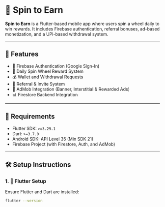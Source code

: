# 🎯 Spin to Earn

**Spin to Earn** is a Flutter-based mobile app where users spin a wheel daily to win rewards. It includes Firebase authentication, referral bonuses, ad-based monetization, and a UPI-based withdrawal system.

---

## 🚀 Features

- 🔐 Firebase Authentication (Google Sign-In)
- 🎡 Daily Spin Wheel Reward System
- 💰 Wallet and Withdrawal Requests
- 🎁 Referral & Invite System
- 📱 AdMob Integration (Banner, Interstitial & Rewarded Ads)
- 📊 Firestore Backend Integration

---

## 🧰 Requirements

- Flutter SDK: `>=3.29.1`
- Dart: `>=3.7.0`
- Android SDK: API Level 35 (Min SDK 21)
- Firebase Project (with Firestore, Auth, and AdMob)

---

## 🛠️ Setup Instructions

### 1. 🔧 Flutter Setup

Ensure Flutter and Dart are installed:

```bash
flutter --version
